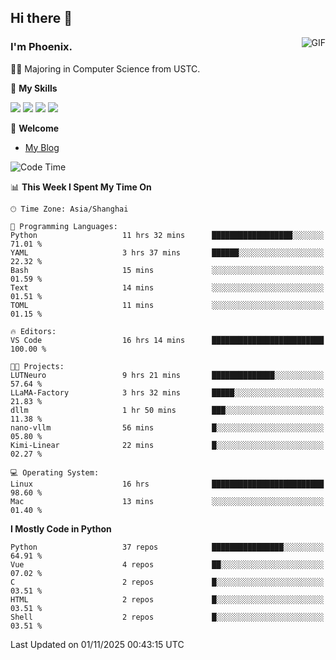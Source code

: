 ## Hi there 👋
<img align="right" alt="GIF" src="https://raw.githubusercontent.com/JoeyBling/JoeyBling/master/pic/pusheencode.gif" />

### I'm Phoenix.

👨‍🎓 Majoring in Computer Science from USTC.

🌟 **My Skills**

![](https://img.shields.io/badge/-Python-3e74a2?style=flat-square&logo=Python&logoColor=fff)
![](https://img.shields.io/badge/-C++-9f62a5?style=flat&logo=cplusplus&logoColor=white)
![](https://img.shields.io/badge/-Linux-185886?style=flat-square&logo=Linux&logoColor=fff)
![](https://img.shields.io/badge/-Rust-ff4136?style=flat-square&logo=Rust&logoColor=fff)

💬 **Welcome**

- [My Blog](https://ysy-phoenix.github.io/)

<!--START_SECTION:waka-->
![Code Time](http://img.shields.io/badge/Code%20Time-1%2C903%20hrs%2032%20mins-blue)

📊 **This Week I Spent My Time On** 

```text
🕑︎ Time Zone: Asia/Shanghai

💬 Programming Languages: 
Python                   11 hrs 32 mins      ██████████████████░░░░░░░   71.01 % 
YAML                     3 hrs 37 mins       ██████░░░░░░░░░░░░░░░░░░░   22.32 % 
Bash                     15 mins             ░░░░░░░░░░░░░░░░░░░░░░░░░   01.59 % 
Text                     14 mins             ░░░░░░░░░░░░░░░░░░░░░░░░░   01.51 % 
TOML                     11 mins             ░░░░░░░░░░░░░░░░░░░░░░░░░   01.15 % 

🔥 Editors: 
VS Code                  16 hrs 14 mins      █████████████████████████   100.00 % 

🐱‍💻 Projects: 
LUTNeuro                 9 hrs 21 mins       ██████████████░░░░░░░░░░░   57.64 % 
LLaMA-Factory            3 hrs 32 mins       █████░░░░░░░░░░░░░░░░░░░░   21.83 % 
dllm                     1 hr 50 mins        ███░░░░░░░░░░░░░░░░░░░░░░   11.38 % 
nano-vllm                56 mins             █░░░░░░░░░░░░░░░░░░░░░░░░   05.80 % 
Kimi-Linear              22 mins             █░░░░░░░░░░░░░░░░░░░░░░░░   02.27 % 

💻 Operating System: 
Linux                    16 hrs              █████████████████████████   98.60 % 
Mac                      13 mins             ░░░░░░░░░░░░░░░░░░░░░░░░░   01.40 % 
```

**I Mostly Code in Python** 

```text
Python                   37 repos            ████████████████░░░░░░░░░   64.91 % 
Vue                      4 repos             ██░░░░░░░░░░░░░░░░░░░░░░░   07.02 % 
C                        2 repos             █░░░░░░░░░░░░░░░░░░░░░░░░   03.51 % 
HTML                     2 repos             █░░░░░░░░░░░░░░░░░░░░░░░░   03.51 % 
Shell                    2 repos             █░░░░░░░░░░░░░░░░░░░░░░░░   03.51 % 
```




 Last Updated on 01/11/2025 00:43:15 UTC
<!--END_SECTION:waka-->

<!--
**ysy-phoenix/ysy-phoenix** is a ✨ _special_ ✨ repository because its `README.md` (this file) appears on your GitHub profile.

Here are some ideas to get you started:

- 🔭 I’m currently working on ...
- 🌱 I’m currently learning ...
- 👯 I’m looking to collaborate on ...
- 🤔 I’m looking for help with ...
- 💬 Ask me about ...
- 📫 How to reach me: ...
- 😄 Pronouns: ...
- ⚡ Fun fact: ...
-->
